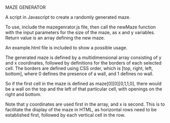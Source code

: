 MAZE GENERATOR

A script in Javascript to create a randomly generated maze.

To use, include the mazegenrator.js file, then call the newMaze function with the input parameters for the size of the maze, as x and y variables. Return value is an array defining the new maze.

An example.html file is included to show a possible usage.

The generated maze is defined by a multidimensional array consisting of y and x coordinates, followed by definitions for the borders of each selected cell. The borders are defined using CSS order, which is [top, right, left, bottom], where 0 defines the presence of a wall, and 1 defines no wall.

So if the first cell in the maze is defined as maze[0][0][0,1,1,0], there would be a wall on the top and the left of that particular cell, with openings on the right and bottom.

Note that y coordinates are used first in the array, and x is second. This is to facilitate the display of the maze in HTML, as horizontal rows need to be established first, followed by each vertical cell in the row.
